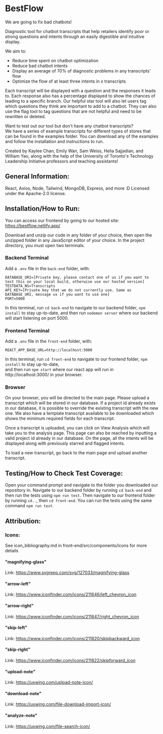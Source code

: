 # BestFlow
We are going to fix bad chatbots!

Diagnostic tool for chatbot transcripts that help retailers identify poor or strong questions and intents through an easily digestible and intuitive display.

We aim to:
- Reduce time spent on chatbot optimization
- Reduce bad chatbot intents
- Display an average of 70% of diagnostic problems in any transcripts’ flow
- Optimize the flow of at least three intents in x transcripts

Each transcript will be displayed with a question and the responses it leads to.
Each response also has a percentage displayed to show the chances of leading to a specific branch.
Our helpful star tool will also let users tag which questions they think are important to add to a chatbot.
They can also use the flag tool to tag questions that are not helpful and need to be rewritten or deleted.

Want to test out our tool but don't have any chatbot transcripts?  
We have a series of example transcripts for different types of stores that can be found in the examples folder.
You can download any of the examples and follow the installation and instructions to run.

Created by Kaylee Chan, Emily Wan, Sam Weiss, Helia Sajjadian, and William Yao,
along with the help of the University of Toronto's Technology Leadership Initiative professors and teaching assistants!

## General Information:
React, Axios, Node, Tailwind, MongoDB, Express, and more :D
Licensed under the Apache-2.0 license.

## Installation/How to Run:

You can access our frontend by going to our hosted site: https://bestflow.netlify.app/

Download and unzip our code in any folder of your choice, then open the unzipped folder in any JavaScript editor of your choice.
In the project directory, you must open two terminals.

### Backend Terminal

Add a `.env` file in the `back-end` folder, with: 

    DATABASE_URI=[Private key, please contact one of us if you want to test this on your local build, otherwise use our hosted version]
    TESTDATA_NS=Transcripts
    API_KEY=[Private key that we do not currently use. Same as DATABASE_URI, message us if you want to use one]
    PORT=5000

In this terminal, run `cd back-end` to navigate to our backend folder, `npm install` to stay up-to-date,
and then run `nodemon server` where our backend will start listening on port 5000.

### Frontend Terminal

Add a `.env` file in the `front-end` folder, with:

    REACT_APP_BASE_URL=http://localhost:5000

In this terminal, run `cd front-end` to navigate to our frontend folder, `npm install` to stay up-to-date,  
and then run `npm start` where our react app will run in http://localhost:3000/ in your browser.

### Browser

On your browser, you will be directed to the main page. Please upload a transcript which will be stored in our database.
If a project id already exists in our database, it is possible to override the existing transcript with the new one.
We also have a template transcript available to be downloaded which shows the minimum required fields for each transcript.

Once a transcript is uploaded, you can click on View Analysis which will take you to the analysis page.
This page can also be reached by inputting a valid project id already in our database.
On the page, all the intents will be displayed along with previously starred and flagged intents.

To load a new transcript, go back to the main page and upload another transcript.

## Testing/How to Check Test Coverage:

Open your command prompt and navigate to the folder you downloaded our repository in.
Navigate to our backend folder by running `cd back-end` and then run the tests using `npm run test`.
Then navigate to our frontend folder by running `cd..`, then `cd front-end`. You can run the tests using the same command `npm run test`.

## Attribution:

### Icons:
See icon_bibliography.md in front-end/src/components/icons for more details

#### "magnifying-glass"
Link: https://www.svgrepo.com/svg/127033/magnifying-glass
#### "arrow-left"
Link: https://www.iconfinder.com/icons/211646/left_chevron_icon
#### "arrow-right"
Link: https://www.iconfinder.com/icons/211647/right_chevron_icon
#### "skip-left"
Link: https://www.iconfinder.com/icons/211820/skipbackward_icon
#### "skip-right"
Link: https://www.iconfinder.com/icons/211822/skipforward_icon
#### "upload-note"
Link: https://uxwing.com/upload-note-icon/
#### "download-note"
Link: https://uxwing.com/file-download-import-icon/
#### "analyze-note"
Link: https://uxwing.com/file-search-icon/

